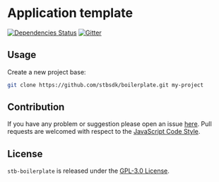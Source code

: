 Application template
====================

[![Dependencies Status](https://img.shields.io/david/stbsdk/boilerplate.svg?style=flat-square)](https://david-dm.org/stbsdk/boilerplate)
[![Gitter](https://img.shields.io/badge/gitter-join%20chat-blue.svg?style=flat-square)](https://gitter.im/DarkPark/stb)


## Usage ##

Create a new project base:

```bash
git clone https://github.com/stbsdk/boilerplate.git my-project
```


## Contribution ##

If you have any problem or suggestion please open an issue [here](https://github.com/stbsdk/boilerplate/issues).
Pull requests are welcomed with respect to the [JavaScript Code Style](https://github.com/DarkPark/jscs).


## License ##

`stb-boilerplate` is released under the [GPL-3.0 License](http://opensource.org/licenses/GPL-3.0).
